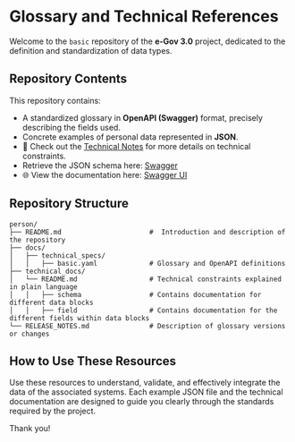 # Glossary and Technical References

Welcome to the `basic` repository of the **e-Gov 3.0** project, dedicated to the definition and standardization of data types.

## Repository Contents

This repository contains:

- A standardized glossary in **OpenAPI (Swagger)** format, precisely describing the fields used.
- Concrete examples of personal data represented in **JSON**.
- 📄 Check out the [Technical Notes](docs/technical_docs/README.md) for more details on technical constraints.
- Retrieve the JSON schema here: [Swagger](docs/technical_specs/basic.yaml)
- 🌐 View the documentation here: [Swagger UI](https://test-belgium-test.github.io/basic/)

## Repository Structure

```
person/
├── README.md                      #  Introduction and description of the repository
├── docs/
│   ├── technical_specs/
│   │   ├── basic.yaml             # Glossary and OpenAPI definitions
├── technical_docs/
│   └── README.md                  # Technical constraints explained in plain language
│   │   ├── schema                 # Contains documentation for different data blocks 
│   │   ├── field                  # Contains documentation for the different fields within data blocks
└── RELEASE_NOTES.md               # Description of glossary versions or changes
```

## How to Use These Resources

Use these resources to understand, validate, and effectively integrate the data of the associated systems. 
Each example JSON file and the technical documentation are designed to guide you clearly through the standards required by the project.

Thank you!




